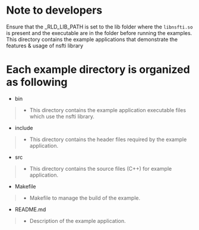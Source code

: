 # Note to developers
Ensure that the _RLD_LIB_PATH is set to the lib folder where the `libnsfti.so` is present and the executable are in the folder before running the examples.
This directory contains the example applications that demonstrate the features & usage of nsfti library
# Each example directory is organized as following
*   bin
>    -   This directory contains the example application executable files which use the nsfti library.
*   include
>    -   This directory contains the header files required by the example application.
*   src
>    -   This directory contains the source files (C++) for example application.
*   Makefile
>    -   Makefile to manage the build of the example.
*   README.md
>    -   Description of the example application.


